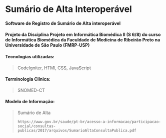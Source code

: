 # Sumário de Alta Interoperável

#### Software de Registro de Sumário de Alta interoperável

#### Projeto da Disciplina **Projeto em Informática Biomédica II** (S 6/8) do curso de **Informática Biomédica** da Faculdade de Medicina de Ribeirão Preto na Universidade de São Paulo (FMRP-USP)

#### Tecnologias utilizadas:
> CodeIgniter, HTMl, CSS, JavaScript

#### Terminologia Clínica:
> SNOMED-CT

#### Modelo de Informação:
> Sumário de Alta
>```
>https://www.gov.br/saude/pt-br/acesso-a-informacao/participacao-social/consultas-publicas/2017/arquivos/SumarioAltaConsultaPublica.pdf
>```